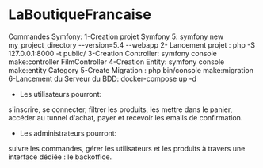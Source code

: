 # LaBoutiqueFrancaise
Commandes Symfony:
1-Creation projet Symfony 5: symfony new my_project_directory --version=5.4 --webapp 
2- Lancement projet : php -S 127.0.0.1:8000 -t public/
3-Creation Controller: symfony console make:controller FilmController
4-Creation Entity: symfony console make:entity Category
5-Create Migration : php bin/console make:migration
6-Lancement du Serveur du BDD: docker-compose up -d




* Les utilisateurs pourront:

 s'inscrire, se connecter, filtrer les produits, les mettre dans le panier, accéder au tunnel d'achat, payer et recevoir les emails de confirmation.

* Les administrateurs pourront:

suivre les commandes, gérer les utilisateurs et les produits à travers une interface dédiée : le backoffice.


